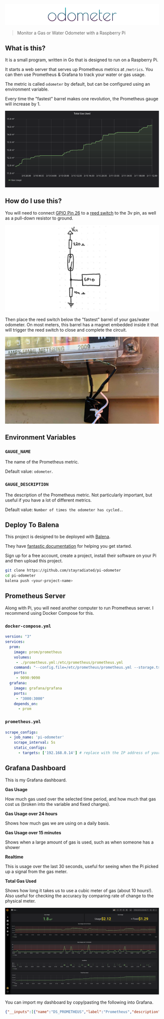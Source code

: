 ![Odometer](./assets/odometer.png)

> Monitor a Gas or Water Odometer with a Raspberry Pi

## What is this?

It is a small program, written in Go that is designed to run on a Raspberry Pi.

It starts a web server that serves up Prometheus metrics at `/metrics`. You can
then use Prometheus & Grafana to track your water or gas usage.

The metric is called `odometer` by default, but can be configured using
an environment variable.

Every time the "fastest" barrel makes one revolution, the Prometheus gauge will
increase by 1.

![Grafana Dashboard](./assets/grafana.jpg)

## How do I use this?

You will need to connect [GPIO Pin 26](https://pinout.xyz/pinout/pin37_gpio26)
to a [reed switch](https://en.wikipedia.org/wiki/Reed_switch) to the 3v pin, as
well as a pull-down resistor to ground.

![circuit sketch](./assets/sketch.jpg)

Then place the reed switch below the "fastest" barrel of your gas/water
odometer. On most meters, this barrel has a magnet embedded inside it that will
trigger the reed switch to close and complete the circuit.

![Reed Switch](./assets/reed_switch.jpg)

## Environment Variables

### `GAUGE_NAME`

The name of the Prometheus metric.

Default value: `odometer`.

### `GAUGE_DESCRIPTION`

The description of the Prometheus metric. Not particularly important, but
useful if you have a lot of different metrics. 

Default value: `Number of times the odometer has cycled.`.

## Deploy To Balena

This project is designed to be deployed with [Balena](http://balena.io/).

They have [fantastic
documentation](https://www.balena.io/docs/learn/getting-started/raspberry-pi2/go/)
for helping you get started.

Sign up for a free account, create a project, install their software on your Pi
and then upload this project.

```bash
git clone https://github.com/stayradiated/pi-odometer
cd pi-odometer
balena push <your-project-name>
```

## Prometheus Server

Along with Pi, you will need another computer to run Prometheus server. I
recommend using Docker Compose for this.

### `docker-compose.yml`

```yaml
version: "3"
services:
  prom:
    image: prom/prometheus
    volumes:
     - ./prometheus.yml:/etc/prometheus/prometheus.yml
    command: "--config.file=/etc/prometheus/prometheus.yml --storage.tsdb.path=/prometheus"
    ports:
     - 9090:9090
  grafana:
    image: grafana/grafana
    ports:
     - "3000:3000"
    depends_on:
      - prom
```

### `prometheus.yml`

```yaml
scrape_configs:
  - job_name: 'pi-odometer'
    scrape_interval: 5s
    static_configs:
      - targets: ['192.168.0.14'] # replace with the IP address of your Pi
```

## Grafana Dashboard

This is my Grafana dashboard.

**Gas Usage**

How much gas used over the selected time period, and how much that gas cost us
(broken into the variable and fixed charges).

**Gas Usage over 24 hours**

Shows how much gas we are using on a daily basis. 

**Gas Usage over 15 minutes**

Shows when a large amount of gas is used, such as when someone has a shower

**Realtime**

This is usage over the last 30 seconds, useful for seeing when the Pi picked up
a signal from the gas meter.

**Total Gas Used**

Shows how long it takes us to use a cubic meter of gas (about 10 hours!). Also
useful for checking the accuracy by comparing rate of change to the physical
meter.

![Grafana Dashboard](./assets/dashboard.jpg)

You can import my dashboard by copy/pasting the following into Grafana.

```json
{"__inputs":[{"name":"DS_PROMETHEUS","label":"Prometheus","description":"","type":"datasource","pluginId":"prometheus","pluginName":"Prometheus"}],"__requires":[{"type":"grafana","id":"grafana","name":"Grafana","version":"6.6.0"},{"type":"panel","id":"graph","name":"Graph","version":""},{"type":"datasource","id":"prometheus","name":"Prometheus","version":"1.0.0"},{"type":"panel","id":"stat","name":"Stat","version":""}],"annotations":{"list":[{"builtIn":1,"datasource":"-- Grafana --","enable":true,"hide":true,"iconColor":"rgba(0, 211, 255, 1)","name":"Annotations & Alerts","type":"dashboard"}]},"editable":true,"gnetId":null,"graphTooltip":0,"id":null,"links":[],"panels":[{"cacheTimeout":null,"datasource":"${DS_PROMETHEUS}","gridPos":{"h":3,"w":12,"x":0,"y":0},"id":8,"links":[],"options":{"colorMode":"value","fieldOptions":{"calcs":["delta"],"defaults":{"mappings":[{"id":0,"op":"=","text":"N/A","type":1,"value":"null"}],"max":100,"min":0,"nullValueMode":"connected","thresholds":{"mode":"absolute","steps":[{"color":"green","value":null},{"color":"red","value":80}]},"title":"","unit":"m3"},"overrides":[],"values":false},"graphMode":"none","justifyMode":"center","orientation":"auto"},"pluginVersion":"6.6.0","targets":[{"expr":"gas_usage / 100","refId":"A"}],"timeFrom":null,"timeShift":null,"title":"Gas Usage","type":"stat"},{"cacheTimeout":null,"datasource":"${DS_PROMETHEUS}","gridPos":{"h":3,"w":12,"x":12,"y":0},"id":11,"links":[],"options":{"colorMode":"value","fieldOptions":{"calcs":["delta"],"defaults":{"decimals":2,"mappings":[{"id":0,"op":"=","text":"N/A","type":1,"value":"null"}],"nullValueMode":"connected","thresholds":{"mode":"absolute","steps":[{"color":"yellow","value":null}]},"title":"","unit":"currencyUSD"},"overrides":[],"values":false},"graphMode":"none","justifyMode":"center","orientation":"auto"},"pluginVersion":"6.6.0","targets":[{"expr":"((gas_usage / 100) * 10.672 * (9.836 / 100)) * 1.15","legendFormat":"Usage","refId":"A"},{"expr":"day_of_month() * ((109.842 + 2) / 100) * 1.15","legendFormat":"+ Fixed","refId":"B"}],"timeFrom":null,"timeShift":null,"title":"Gas Usage","type":"stat"},{"aliasColors":{"Cost":"rgba(255, 152, 48, 0)","Usage":"#7eb26d"},"bars":false,"dashLength":10,"dashes":false,"datasource":"${DS_PROMETHEUS}","fill":2,"fillGradient":2,"gridPos":{"h":6,"w":24,"x":0,"y":3},"hiddenSeries":false,"id":15,"legend":{"avg":false,"current":false,"max":false,"min":false,"show":true,"total":false,"values":false},"lines":true,"linewidth":2,"nullPointMode":"null","options":{"dataLinks":[]},"percentage":false,"pointradius":2,"points":false,"renderer":"flot","seriesOverrides":[{"alias":"Cost","yaxis":2}],"spaceLength":10,"stack":false,"steppedLine":false,"targets":[{"expr":"increase(gas_usage[24h]) / 100","instant":false,"legendFormat":"Usage","refId":"A"},{"expr":"((increase(gas_usage[24h]) / 100) * 10.672 * (9.836 / 100)) * 1.15","legendFormat":"Cost","refId":"B"}],"thresholds":[{"colorMode":"critical","fill":true,"line":true,"op":"gt","value":1,"yaxis":"left"}],"timeFrom":null,"timeRegions":[],"timeShift":null,"title":"Gas Usage over 24 Hours","tooltip":{"shared":true,"sort":0,"value_type":"individual"},"transparent":true,"type":"graph","xaxis":{"buckets":null,"mode":"time","name":null,"show":true,"values":[]},"yaxes":[{"format":"m3","label":null,"logBase":1,"max":null,"min":"0.75","show":true},{"format":"currencyUSD","label":null,"logBase":1,"max":null,"min":null,"show":false}],"yaxis":{"align":false,"alignLevel":null}},{"aliasColors":{},"bars":false,"dashLength":10,"dashes":false,"datasource":"${DS_PROMETHEUS}","fill":2,"fillGradient":2,"gridPos":{"h":6,"w":24,"x":0,"y":9},"hiddenSeries":false,"id":10,"legend":{"avg":false,"current":false,"max":false,"min":false,"show":true,"total":false,"values":false},"lines":true,"linewidth":2,"nullPointMode":"null","options":{"dataLinks":[]},"percentage":false,"pointradius":2,"points":false,"renderer":"flot","seriesOverrides":[],"spaceLength":10,"stack":false,"steppedLine":false,"targets":[{"expr":"increase(gas_usage[15m])","legendFormat":"Usage","refId":"A"}],"thresholds":[{"colorMode":"critical","fill":true,"line":true,"op":"gt","value":10,"yaxis":"left"}],"timeFrom":null,"timeRegions":[],"timeShift":null,"title":"Gas Usage over 15 minutes","tooltip":{"shared":true,"sort":0,"value_type":"individual"},"type":"graph","xaxis":{"buckets":null,"mode":"time","name":null,"show":true,"values":[]},"yaxes":[{"format":"short","label":null,"logBase":1,"max":null,"min":null,"show":true},{"format":"short","label":null,"logBase":1,"max":null,"min":null,"show":true}],"yaxis":{"align":false,"alignLevel":null}},{"aliasColors":{},"bars":false,"dashLength":10,"dashes":false,"datasource":"${DS_PROMETHEUS}","fill":10,"fillGradient":0,"gridPos":{"h":4,"w":24,"x":0,"y":15},"hiddenSeries":false,"id":2,"legend":{"avg":false,"current":false,"max":false,"min":false,"show":true,"total":false,"values":false},"lines":true,"linewidth":0,"nullPointMode":"null","options":{"dataLinks":[]},"percentage":false,"pointradius":2,"points":false,"renderer":"flot","seriesOverrides":[],"spaceLength":10,"stack":false,"steppedLine":true,"targets":[{"expr":"increase(gas_usage[30s])","legendFormat":"Usage","refId":"A"}],"thresholds":[],"timeFrom":null,"timeRegions":[],"timeShift":null,"title":"Realtime","tooltip":{"shared":true,"sort":0,"value_type":"individual"},"type":"graph","xaxis":{"buckets":null,"mode":"time","name":null,"show":true,"values":[]},"yaxes":[{"decimals":0,"format":"short","label":"Gas Usage","logBase":1,"max":null,"min":null,"show":true},{"format":"dateTimeAsIso","label":null,"logBase":1,"max":null,"min":null,"show":true}],"yaxis":{"align":false,"alignLevel":null}},{"aliasColors":{},"bars":false,"dashLength":10,"dashes":false,"datasource":"${DS_PROMETHEUS}","fill":4,"fillGradient":2,"gridPos":{"h":6,"w":24,"x":0,"y":19},"hiddenSeries":false,"id":4,"legend":{"avg":false,"current":false,"max":false,"min":false,"show":true,"total":false,"values":false},"lines":true,"linewidth":2,"nullPointMode":"null","options":{"dataLinks":[]},"percentage":false,"pointradius":2,"points":false,"renderer":"flot","seriesOverrides":[],"spaceLength":10,"stack":false,"steppedLine":false,"targets":[{"expr":"gas_usage / 100","intervalFactor":1,"legendFormat":"Usage","refId":"A"}],"thresholds":[],"timeFrom":null,"timeRegions":[],"timeShift":null,"title":"Total Gas Used","tooltip":{"shared":true,"sort":0,"value_type":"individual"},"type":"graph","xaxis":{"buckets":null,"mode":"time","name":null,"show":true,"values":[]},"yaxes":[{"decimals":null,"format":"m3","label":null,"logBase":1,"max":null,"min":null,"show":true},{"format":"currencyUSD","label":"","logBase":1,"max":null,"min":null,"show":false}],"yaxis":{"align":false,"alignLevel":null}}],"refresh":false,"schemaVersion":22,"style":"dark","tags":[],"templating":{"list":[]},"time":{"from":"now-2d/d","to":"now-2d/d"},"timepicker":{"refresh_intervals":["5s","10s","30s","1m","5m","15m","30m","1h","2h","1d"]},"timezone":"","title":"Gas","uid":"4HXnmuQZk","version":21}
```
